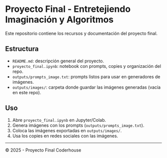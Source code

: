 # Proyecto Final - Entretejiendo Imaginación y Algoritmos

Este repositorio contiene los recursos y documentación del proyecto final.

## Estructura
- `README.md`: descripción general del proyecto.
- `proyecto_final.ipynb`: notebook con prompts, copies y organización del repo.
- `outputs/prompts_image.txt`: prompts listos para usar en generadores de imágenes.
- `outputs/images/`: carpeta donde guardar las imágenes generadas (vacía en este repo).

## Uso
1. Abre `proyecto_final.ipynb` en Jupyter/Colab.
2. Genera imágenes con los prompts (`outputs/prompts_image.txt`).
3. Coloca las imágenes exportadas en `outputs/images/`.
4. Usa los copies en redes sociales con las imágenes.

---
© 2025 - Proyecto Final Coderhouse
